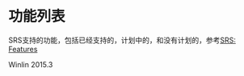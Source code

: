 # 功能列表

SRS支持的功能，包括已经支持的，计划中的，和没有计划的，参考[SRS: Features](https://github.com/simple-rtmp-server/srs/tree/2.0release#features)

Winlin 2015.3